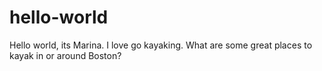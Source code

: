 # hello-world
Hello world, its Marina.
I love go kayaking. What are some great places to kayak in or around Boston?
